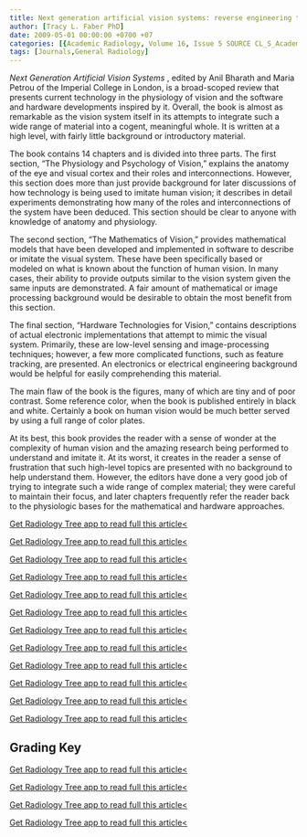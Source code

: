 ```yaml
---
title: Next generation artificial vision systems: reverse engineering the human visual system
author: [Tracy L. Faber PhD]
date: 2009-05-01 00:00:00 +0700 +07
categories: [{Academic Radiology, Volume 16, Issue 5 SOURCE CL_S_AcademicRadiologyVolume16Issue5 1}]
tags: [Journals,General Radiology]
---
```

_Next Generation Artificial Vision Systems_ , edited by Anil Bharath and Maria Petrou of the Imperial College in London, is a broad-scoped review that presents current technology in the physiology of vision and the software and hardware developments inspired by it. Overall, the book is almost as remarkable as the vision system itself in its attempts to integrate such a wide range of material into a cogent, meaningful whole. It is written at a high level, with fairly little background or introductory material.

The book contains 14 chapters and is divided into three parts. The first section, “The Physiology and Psychology of Vision,” explains the anatomy of the eye and visual cortex and their roles and interconnections. However, this section does more than just provide background for later discussions of how technology is being used to imitate human vision; it describes in detail experiments demonstrating how many of the roles and interconnections of the system have been deduced. This section should be clear to anyone with knowledge of anatomy and physiology.

The second section, “The Mathematics of Vision,” provides mathematical models that have been developed and implemented in software to describe or imitate the visual system. These have been specifically based or modeled on what is known about the function of human vision. In many cases, their ability to provide outputs similar to the vision system given the same inputs are demonstrated. A fair amount of mathematical or image processing background would be desirable to obtain the most benefit from this section.

The final section, “Hardware Technologies for Vision,” contains descriptions of actual electronic implementations that attempt to mimic the visual system. Primarily, these are low-level sensing and image-processing techniques; however, a few more complicated functions, such as feature tracking, are presented. An electronics or electrical engineering background would be helpful for easily comprehending this material.

The main flaw of the book is the figures, many of which are tiny and of poor contrast. Some reference color, when the book is published entirely in black and white. Certainly a book on human vision would be much better served by using a full range of color plates.

At its best, this book provides the reader with a sense of wonder at the complexity of human vision and the amazing research being performed to understand and imitate it. At its worst, it creates in the reader a sense of frustration that such high-level topics are presented with no background to help understand them. However, the editors have done a very good job of trying to integrate such a wide range of complex material; they were careful to maintain their focus, and later chapters frequently refer the reader back to the physiologic bases for the mathematical and hardware approaches.

[Get Radiology Tree app to read full this article<](https://clinicalpub.com/app)

[Get Radiology Tree app to read full this article<](https://clinicalpub.com/app)

[Get Radiology Tree app to read full this article<](https://clinicalpub.com/app)

[Get Radiology Tree app to read full this article<](https://clinicalpub.com/app)

[Get Radiology Tree app to read full this article<](https://clinicalpub.com/app)

[Get Radiology Tree app to read full this article<](https://clinicalpub.com/app)

[Get Radiology Tree app to read full this article<](https://clinicalpub.com/app)

[Get Radiology Tree app to read full this article<](https://clinicalpub.com/app)

[Get Radiology Tree app to read full this article<](https://clinicalpub.com/app)

[Get Radiology Tree app to read full this article<](https://clinicalpub.com/app)

[Get Radiology Tree app to read full this article<](https://clinicalpub.com/app)

[Get Radiology Tree app to read full this article<](https://clinicalpub.com/app)

## Grading Key

[Get Radiology Tree app to read full this article<](https://clinicalpub.com/app)

[Get Radiology Tree app to read full this article<](https://clinicalpub.com/app)

[Get Radiology Tree app to read full this article<](https://clinicalpub.com/app)

[Get Radiology Tree app to read full this article<](https://clinicalpub.com/app)